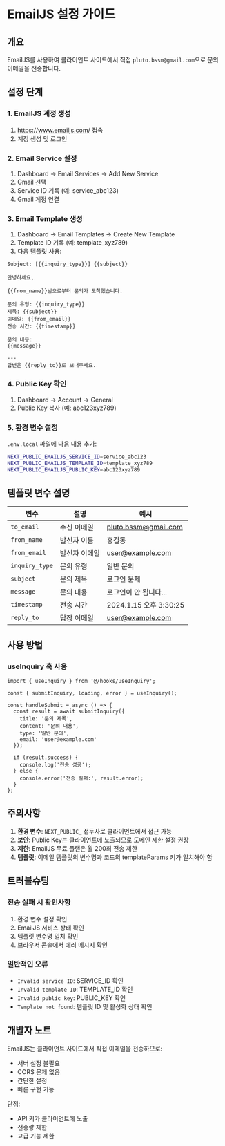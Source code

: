 # EmailJS 설정 가이드

## 개요
EmailJS를 사용하여 클라이언트 사이드에서 직접 `pluto.bssm@gmail.com`으로 문의 이메일을 전송합니다.

## 설정 단계

### 1. EmailJS 계정 생성
1. https://www.emailjs.com/ 접속
2. 계정 생성 및 로그인

### 2. Email Service 설정
1. Dashboard → Email Services → Add New Service
2. Gmail 선택
3. Service ID 기록 (예: service_abc123)
4. Gmail 계정 연결

### 3. Email Template 생성
1. Dashboard → Email Templates → Create New Template
2. Template ID 기록 (예: template_xyz789)
3. 다음 템플릿 사용:

```
Subject: [{{inquiry_type}}] {{subject}}

안녕하세요,

{{from_name}}님으로부터 문의가 도착했습니다.

문의 유형: {{inquiry_type}}
제목: {{subject}}
이메일: {{from_email}}
전송 시간: {{timestamp}}

문의 내용:
{{message}}

---
답변은 {{reply_to}}로 보내주세요.
```

### 4. Public Key 확인
1. Dashboard → Account → General
2. Public Key 복사 (예: abc123xyz789)

### 5. 환경 변수 설정
`.env.local` 파일에 다음 내용 추가:

```bash
NEXT_PUBLIC_EMAILJS_SERVICE_ID=service_abc123
NEXT_PUBLIC_EMAILJS_TEMPLATE_ID=template_xyz789
NEXT_PUBLIC_EMAILJS_PUBLIC_KEY=abc123xyz789
```

## 템플릿 변수 설명

| 변수 | 설명 | 예시 |
|------|------|------|
| `to_email` | 수신 이메일 | pluto.bssm@gmail.com |
| `from_name` | 발신자 이름 | 홍길동 |
| `from_email` | 발신자 이메일 | user@example.com |
| `inquiry_type` | 문의 유형 | 일반 문의 |
| `subject` | 문의 제목 | 로그인 문제 |
| `message` | 문의 내용 | 로그인이 안 됩니다... |
| `timestamp` | 전송 시간 | 2024.1.15 오후 3:30:25 |
| `reply_to` | 답장 이메일 | user@example.com |

## 사용 방법

### useInquiry 훅 사용
```tsx
import { useInquiry } from '@/hooks/useInquiry';

const { submitInquiry, loading, error } = useInquiry();

const handleSubmit = async () => {
  const result = await submitInquiry({
    title: '문의 제목',
    content: '문의 내용',
    type: '일반 문의',
    email: 'user@example.com'
  });
  
  if (result.success) {
    console.log('전송 성공');
  } else {
    console.error('전송 실패:', result.error);
  }
};
```

## 주의사항

1. **환경 변수**: `NEXT_PUBLIC_` 접두사로 클라이언트에서 접근 가능
2. **보안**: Public Key는 클라이언트에 노출되므로 도메인 제한 설정 권장
3. **제한**: EmailJS 무료 플랜은 월 200회 전송 제한
4. **템플릿**: 이메일 템플릿의 변수명과 코드의 templateParams 키가 일치해야 함

## 트러블슈팅

### 전송 실패 시 확인사항
1. 환경 변수 설정 확인
2. EmailJS 서비스 상태 확인
3. 템플릿 변수명 일치 확인
4. 브라우저 콘솔에서 에러 메시지 확인

### 일반적인 오류
- `Invalid service ID`: SERVICE_ID 확인
- `Invalid template ID`: TEMPLATE_ID 확인  
- `Invalid public key`: PUBLIC_KEY 확인
- `Template not found`: 템플릿 ID 및 활성화 상태 확인

## 개발자 노트

EmailJS는 클라이언트 사이드에서 직접 이메일을 전송하므로:
- 서버 설정 불필요
- CORS 문제 없음
- 간단한 설정
- 빠른 구현 가능

단점:
- API 키가 클라이언트에 노출
- 전송량 제한
- 고급 기능 제한
